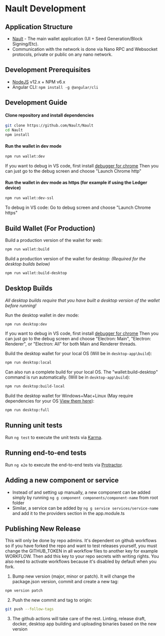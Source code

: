 # Nault Development

## Application Structure

- [Nault](https://github.com/Nault/Nault) - The main wallet application (UI + Seed Generation/Block Signing/Etc).
- Communication with the network is done via Nano RPC and Websocket protocols, private or public on any nano network.

## Development Prerequisites
- [NodeJS](https://nodejs.org) v12.x + NPM v6.x
- Angular CLI: `npm install -g @angular/cli`

## Development Guide
#### Clone repository and install dependencies
```bash
git clone https://github.com/Nault/Nault
cd Nault
npm install
```

#### Run the wallet in dev mode
```bash
npm run wallet:dev
```

If you want to debug in VS code, first install [debugger for chrome](https://marketplace.visualstudio.com/items?itemName=msjsdiag.debugger-for-chrome)
Then you can just go to the debug screen and choose "Launch Chrome http"

#### Run the wallet in dev mode as https (for example if using the Ledger device)
```bash
npm run wallet:dev-ssl
```

To debug in VS code: Go to debug screen and choose "Launch Chrome https"

## Build Wallet (For Production)
Build a production version of the wallet for web:
```bash
npm run wallet:build
```

Build a production version of the wallet for desktop: *(Required for the desktop builds below)*
```bash
npm run wallet:build-desktop
```

## Desktop Builds

*All desktop builds require that you have built a desktop version of the wallet before running!*

Run the desktop wallet in dev mode:
```bash
npm run desktop:dev
```

If you want to debug in VS code, first install [debugger for chrome](https://marketplace.visualstudio.com/items?itemName=msjsdiag.debugger-for-chrome)
Then you can just go to the debug screen and choose "Electron: Main", "Electron: Renderer", or "Electron: All" for both Main and Renderer threads.

Build the desktop wallet for your local OS (Will be in `desktop-app\build`):
```bash
npm run desktop:local
```

Can also run a complete build for your local OS. The "wallet:build-desktop" command is run automatically. (Will be in `desktop-app\build`):
```bash
npm run desktop:build-local
```

Build the desktop wallet for Windows+Mac+Linux (May require dependencies for your OS [View them here](https://www.electron.build/multi-platform-build)):
```bash
npm run desktop:full
```

## Running unit tests

Run `ng test` to execute the unit tests via [Karma](https://karma-runner.github.io).

## Running end-to-end tests

Run `ng e2e` to execute the end-to-end tests via [Protractor](http://www.protractortest.org/).

## Adding a new component or service

* Instead of and setting up manually, a new component can be added simply by running `ng g component components/component-name` from root folder
* Similar, a service can be added by `ng g service services/service-name` and add it to the providers section in the app.module.ts

## Publishing New Release

This will only be done by repo admins. It's dependent on github workflows so if you have forked the repo and want to test releases yourself, you must change the GITHUB_TOKEN in all workflow files to another key for example WORKFLOW. Then add this key to your repo secrets with writing rights. You also need to activate workflows because it's disabled by default when you fork.

1. Bump new version (major, minor or patch). It will change the package.json version, commit and create a new tag:
```bash
npm version patch
```

2. Push the new commit and tag to origin:
```bash
git push --follow-tags
```

3. The github actions will take care of the rest. Linting, release draft, docker, desktop app building and uploading binaries based on the new version